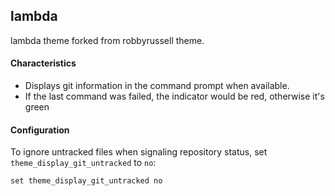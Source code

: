 ## lambda

lambda theme forked from robbyrussell theme.

#### Characteristics

- Displays git information in the command prompt when available.
- If the last command was failed, the indicator would be red, otherwise it's
  green

#### Configuration

To ignore untracked files when signaling repository status, set
`theme_display_git_untracked` to `no`:

```fish
set theme_display_git_untracked no
```
